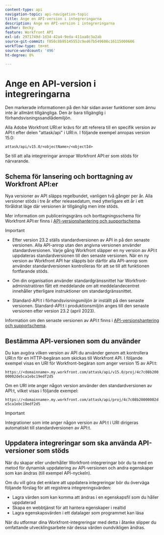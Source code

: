 ```yaml
---
content-type: api
navigation-topic: api-navigation-topic
title: Ange en API-version i integreringarna
description: Ange en API-version i integreringarna
author: Becky
feature: Workfront API
exl-id: 2971749d-1d34-42a4-9eda-411aa8c3a2ab
source-git-commit: f050c8b95145552c9ed67b549608c16115000606
workflow-type: tm+mt
source-wordcount: '496'
ht-degree: 0%

---
```


# Ange en API-version i integreringarna

<span class="preview">Den markerade informationen på den här sidan avser funktioner som ännu inte är allmänt tillgängliga. Den är bara tillgänglig i förhandsvisningssandlådemiljön.</span>

Alla Adobe Workfront URI:er krävs för att referera till en specifik version av API:t efter delen &quot;attask/api&quot; i URI:n. I följande exempel anropas version 15.0:

`attask/api/v15.0/<objectName>/<objectId>`

Se till att alla integreringar anropar Workfront API:er som stöds för närvarande.

## Schema för lansering och borttagning av Workfront API:er

Nya versioner av API släpps regelbundet, vanligen två gånger per år. Alla versioner stöds i tre år efter releasedatum, med ytterligare ett år i ett föråldrat läge där versionen är tillgänglig men inte stöds.

Mer information om publiceringsgräns och borttagningsschema för Workfront API:er finns i [API-versionshantering och supportschema](../../wf-api/api/api-version-support-schedule.md).

>[!IMPORTANT]
>
>* Efter version 23.2 ställs standardversionen av API in på den senaste versionen. Alla API-anrop utan den angivna versionen använder standardversionen. Varje gång Workfront släpper en ny version av API:t uppdateras standardversionen till den senaste versionen. När en ny version av Workfront API har släppts bör därför alla API-anrop som använder standardversionen kontrolleras för att se till att funktionen fortfarande stöds.
>
>* Om din organisation använder standardgränssnittet har Workfront-administratören fått ett meddelande om att meddelandecentret innehåller ytterligare instruktioner om standardgränssnittet.
>
>* <span class="preview">Standard-API:t i förhandsvisningsmiljön är inställt på den senaste versionen. Standard-API:t i produktionsmiljön anges till den senaste versionen efter version 23.2 (april 2023)</span>.
>
>Information om den senaste versionen av API:t finns i [API-versionshantering och supportschema](../../wf-api/api/api-version-support-schedule.md).


## Bestämma API-versionen som du använder

Du kan avgöra vilken version av API du använder genom att kontrollera URI:n för en HTTP-begäran som skickas till Workfront API. I följande exempel visas en URI för Workfront-begäran som anger version 15 av API:t:

`https://<domainname>.my.workfront.com/attask/api/v15.0/proj/4c7c08b20000002de5ca1ebc19edf2d5`

Om en URI inte anger någon version använder den standardversionen av API:t, vilket visas i följande exempel:

`https://<domainname>.my.workfront.com/attask/api/proj/4c7c08b20000002de5ca1ebc19edf2d5`

>[!IMPORTANT]
>
> Integrationer som inte anger någon version av API:t i URI dirigeras automatiskt till standardversionen av API:t.

## Uppdatera integreringar som ska använda API-versioner som stöds

När du skapar eller underhåller Workfront-integreringar bör du ta med en metod för dynamisk uppdatering av API-versionen och andra egenskaper som kan ändras (till exempel API-nyckeln).

Om du vill göra det enklare att uppdatera integreringar bör du överväga följande förslag för att registrera integreringsvärden:

* Lagra värden som kan komma att ändras i en egenskapsfil som du håller uppdaterad
* Skapa en webbtjänst för att hantera egenskaper i realtid
* Lagra egenskapsvärden i ett datalager som programmet kan läsa

När du utformar dina Workfront-integreringar med detta i åtanke slipper du omfattande utvecklingsarbete när dessa värden oundvikligen ändras.
